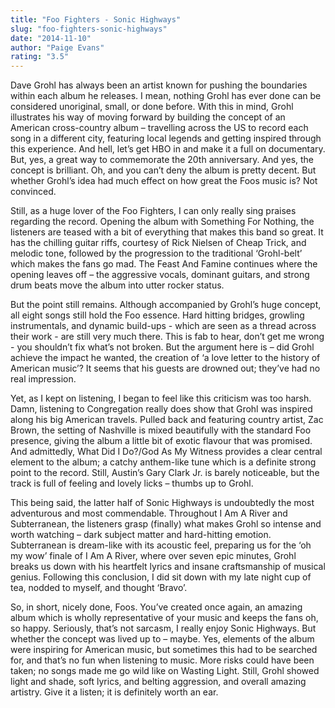 ```yaml
---
title: "Foo Fighters - Sonic Highways"
slug: "foo-fighters-sonic-highways"
date: "2014-11-10"
author: "Paige Evans"
rating: "3.5"
---
```


Dave Grohl has always been an artist known for pushing the boundaries within each album he releases. I mean, nothing Grohl has ever done can be considered unoriginal, small, or done before. With this in mind, Grohl illustrates his way of moving forward by building the concept of an American cross-country album – travelling across the US to record each song in a different city, featuring local legends and getting inspired through this experience. And hell, let’s get HBO in and make it a full on documentary. But, yes, a great way to commemorate the 20th anniversary. And yes, the concept is brilliant. Oh, and you can’t deny the album is pretty decent. But whether Grohl’s idea had much effect on how great the Foos music is? Not convinced.

Still, as a huge lover of the Foo Fighters, I can only really sing praises regarding the record. Opening the album with Something For Nothing, the listeners are teased with a bit of everything that makes this band so great. It has the chilling guitar riffs, courtesy of Rick Nielsen of Cheap Trick, and melodic tone, followed by the progression to the traditional ‘Grohl-belt’ which makes the fans go mad. The Feast And Famine continues where the opening leaves off – the aggressive vocals, dominant guitars, and strong drum beats move the album into utter rocker status.

But the point still remains. Although accompanied by Grohl’s huge concept, all eight songs still hold the Foo essence. Hard hitting bridges, growling instrumentals, and dynamic build-ups - which are seen as a thread across their work - are still very much there. This is fab to hear, don’t get me wrong - you shouldn’t fix what’s not broken. But the argument here is – did Grohl achieve the impact he wanted, the creation of ‘a love letter to the history of American music’? It seems that his guests are drowned out; they’ve had no real impression.

Yet, as I kept on listening, I began to feel like this criticism was too harsh. Damn, listening to Congregation really does show that Grohl was inspired along his big American travels. Pulled back and featuring country artist, Zac Brown, the setting of Nashville is mixed beautifully with the standard Foo presence, giving the album a little bit of exotic flavour that was promised. And admittedly, What Did I Do?/God As My Witness provides a clear central element to the album; a catchy anthem-like tune which is a definite strong point to the record. Still, Austin’s Gary Clark Jr. is barely noticeable, but the track is full of feeling and lovely licks – thumbs up to Grohl.

This being said, the latter half of Sonic Highways is undoubtedly the most adventurous and most commendable. Throughout I Am A River and Subterranean, the listeners grasp (finally) what makes Grohl so intense and worth watching – dark subject matter and hard-hitting emotion. Subterranean is dream-like with its acoustic feel, preparing us for the ‘oh my wow’ finale of I Am A River, where over seven epic minutes, Grohl breaks us down with his heartfelt lyrics and insane craftsmanship of musical genius. Following this conclusion, I did sit down with my late night cup of tea, nodded to myself, and thought ‘Bravo’.

So, in short, nicely done, Foos. You’ve created once again, an amazing album which is wholly representative of your music and keeps the fans oh, so happy. Seriously, that’s not sarcasm, I really enjoy Sonic Highways. But whether the concept was lived up to – maybe. Yes, elements of the album were inspiring for American music, but sometimes this had to be searched for, and that’s no fun when listening to music. More risks could have been taken; no songs made me go wild like on Wasting Light. Still, Grohl showed light and shade, soft lyrics, and belting aggression, and overall amazing artistry. Give it a listen; it is definitely worth an ear.

